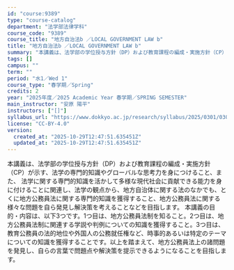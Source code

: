 ```yaml
---
id: "course:9389"
type: "course-catalog"
department: "法学部法律学科"
course_code: "9389"
course_title: "地方自治法b ／LOCAL GOVERNMENT LAW b"
title: "地方自治法b ／LOCAL GOVERNMENT LAW b"
summary: "本講義は、法学部の学位授与方針（DP）および教育課程の編成・実施方針（CP）が示す、法学の専門的知識やグローバルな思考力を身につけること、また、 法学に関する専門的知識を活かして多様な現代社会に貢献できる能力を身に付けることに関連し、法学の…"
tags: []
campus: ""
term: ""
period: "水1／Wed 1"
course_type: "春学期／Spring"
credits: 2
year: "2025年度／2025 Academic Year 春学期／SPRING SEMESTER"
main_instructor: "安原 陽平"
instructors: ["[]"]
syllabus_url: "https://www.dokkyo.ac.jp/research/syllabus/2025/0301/0301_09389_ja_JP.html"
license: "CC-BY-4.0"
version:
  created_at: "2025-10-29T12:47:51.635451Z"
  updated_at: "2025-10-29T12:47:51.635451Z"
---
```

本講義は、法学部の学位授与方針（DP）および教育課程の編成・実施方針（CP）が示す、法学の専門的知識やグローバルな思考力を身につけること、また、 法学に関する専門的知識を活かして多様な現代社会に貢献できる能力を身に付けることに関連し、法学の観点から、地方自治体に関する法のなかでも、とくに地方公務員法に関する専門的知識を獲得すること、地方公務員法に関する様々な問題を自ら発見し解決策を考えることなどを目指します。 本講義の目的・内容は、以下3つです。1つ目は、地方公務員法制を知ること。2つ目は、地方公務員法制に関連する学説や判例についての知識を獲得すること。3つ目は、教育公務員の法的地位や外国人の公務就任権など、時事的あるいは特定のテーマについての知識を獲得することです。以上を踏まえて、地方公務員法上の諸問題を発見し、自らの言葉で問題点や解決策を提示できるようになることを目指します。
